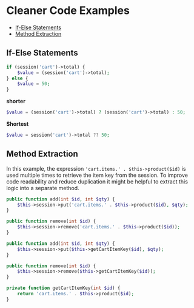 # Cleaner Code Examples

<!-- TOC -->

- [If-Else Statements](#if-else-statements)
- [Method Extraction](#method-extraction)

<!-- /TOC -->

<a id="markdown-if-else-statements" name="if-else-statements"></a>

## If-Else Statements

```php +torchlight-php
if (session('cart')->total) {
    $value = (session('cart')->total);
} else {
    $value = 50;
}
```

**shorter**
```php +torchlight-php
$value = (session('cart')->total) ? (session('cart')->total) : 50;
```


**Shortest**
```php +torchlight-php
$value = session('cart')->total ?? 50;
```


<a id="markdown-method-extraction" name="method-extraction"></a>

## Method Extraction

In this example, the expression `'cart.items.' . $this->product($id)` is used multiple times to
retrieve the item key from the session. To improve code readability and reduce duplication it
might be helpful to extract this logic into a separate method.

```php +torchlight-php
public function add(int $id, int $qty) {
    $this->session->put('cart.items.' . $this->product($id), $qty);
}

public function remove(int $id) {
    $this->session->remove('cart.items.' . $this->product($id));
}
```

```php +torchlight-php
public function add(int $id, int $qty) {
    $this->session->put($this->getCartItemKey($id), $qty);
}

public function remove(int $id) {
    $this->session->remove($this->getCartItemKey($id));
}

private function getCartItemKey(int $id) {
    return 'cart.items.' . $this->product($id);
}
```
